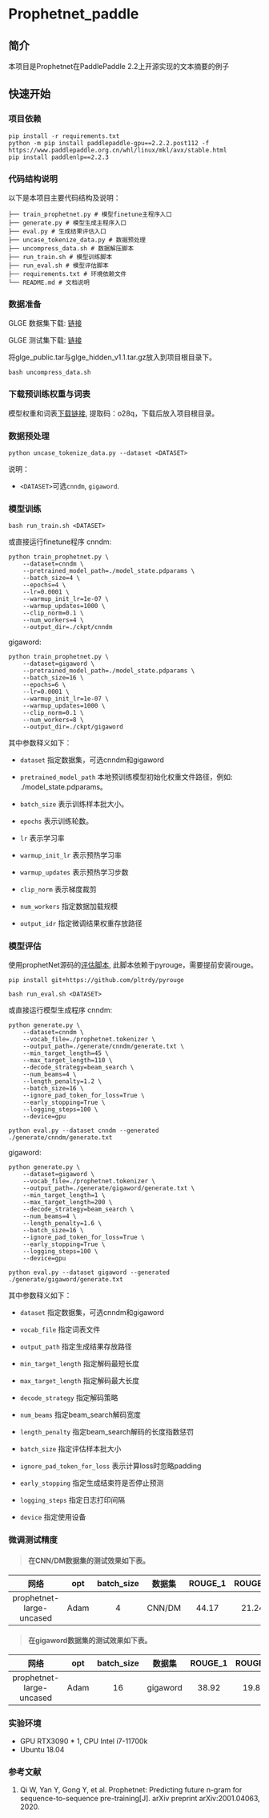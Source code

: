 # Prophetnet_paddle

## 简介

本项目是Prophetnet在PaddlePaddle 2.2上开源实现的文本摘要的例子

## 快速开始

### 项目依赖
```
pip install -r requirements.txt
python -m pip install paddlepaddle-gpu==2.2.2.post112 -f https://www.paddlepaddle.org.cn/whl/linux/mkl/avx/stable.html
pip install paddlenlp==2.2.3
```
### 代码结构说明

以下是本项目主要代码结构及说明：

```text
├── train_prophetnet.py # 模型finetune主程序入口
├── generate.py # 模型生成主程序入口
├── eval.py # 生成结果评估入口
├── uncase_tokenize_data.py # 数据预处理
├── uncompress_data.sh # 数据解压脚本
├── run_train.sh # 模型训练脚本
├── run_eval.sh # 模型评估脚本
├── requirements.txt # 环境依赖文件
└── README.md # 文档说明
```

### 数据准备
GLGE 数据集下载: [链接](https://drive.google.com/file/d/1F4zppa9Gqrh6iNyVsZJkxfbm5waalqEA/view)

GLGE 测试集下载: [链接](https://drive.google.com/file/d/11lDXIG87dChIfukq3x2Wx4r5_duCRm_J/view)

将glge_public.tar与glge_hidden_v1.1.tar.gz放入到项目根目录下。

```
bash uncompress_data.sh
```

### 下载预训练权重与词表
模型权重和词表[下载链接](https://pan.baidu.com/s/1FOnd01rNvDJoONYegacq1Q), 提取码：o28q，下载后放入项目根目录。

### 数据预处理
```
python uncase_tokenize_data.py --dataset <DATASET>
```

说明：

- `<DATASET>`可选`cnndm`, `gigaword`.

### 模型训练
```
bash run_train.sh <DATASET>
```
或直接运行finetune程序
cnndm:
```
python train_prophetnet.py \
    --dataset=cnndm \
    --pretrained_model_path=./model_state.pdparams \
    --batch_size=4 \
    --epochs=4 \
    --lr=0.0001 \
    --warmup_init_lr=1e-07 \
    --warmup_updates=1000 \
    --clip_norm=0.1 \
    --num_workers=4 \
    --output_dir=./ckpt/cnndm
```
gigaword:
```
python train_prophetnet.py \
    --dataset=gigaword \
    --pretrained_model_path=./model_state.pdparams \
    --batch_size=16 \
    --epochs=6 \
    --lr=0.0001 \
    --warmup_init_lr=1e-07 \
    --warmup_updates=1000 \
    --clip_norm=0.1 \
    --num_workers=8 \
    --output_dir=./ckpt/gigaword
```

其中参数释义如下：

- `dataset` 指定数据集，可选cnndm和gigaword

- `pretrained_model_path` 本地预训练模型初始化权重文件路径，例如: ./model_state.pdparams。

- `batch_size` 表示训练样本批大小。

- `epochs` 表示训练轮数。

- `lr` 表示学习率

- `warmup_init_lr` 表示预热学习率

- `warmup_updates` 表示预热学习步数

- `clip_norm` 表示梯度裁剪

- `num_workers` 指定数据加载规模

- `output_idr` 指定微调结果权重存放路径

### 模型评估
使用prophetNet源码的[评估脚本](https://pan.baidu.com/s/1FOnd01rNvDJoONYegacq1Q), 此脚本依赖于pyrouge，需要提前安装rouge。
```
pip install git+https://github.com/pltrdy/pyrouge
```
```
bash run_eval.sh <DATASET>
```
或直接运行模型生成程序
cnndm:
```
python generate.py \
    --dataset=cnndm \
    --vocab_file=./prophetnet.tokenizer \
    --output_path=./generate/cnndm/generate.txt \
    --min_target_length=45 \
    --max_target_length=110 \
    --decode_strategy=beam_search \
    --num_beams=4 \
    --length_penalty=1.2 \
    --batch_size=16 \
    --ignore_pad_token_for_loss=True \
    --early_stopping=True \
    --logging_steps=100 \
    --device=gpu
   
python eval.py --dataset cnndm --generated ./generate/cnndm/generate.txt
```
gigaword:
```
python generate.py \
    --dataset=gigaword \
    --vocab_file=./prophetnet.tokenizer \
    --output_path=./generate/gigaword/generate.txt \
    --min_target_length=1 \
    --max_target_length=200 \
    --decode_strategy=beam_search \
    --num_beams=4 \
    --length_penalty=1.6 \
    --batch_size=16 \
    --ignore_pad_token_for_loss=True \
    --early_stopping=True \
    --logging_steps=100 \
    --device=gpu
    
python eval.py --dataset gigaword --generated ./generate/gigaword/generate.txt
```

其中参数释义如下：

- `dataset` 指定数据集，可选cnndm和gigaword

- `vocab_file` 指定词表文件

- `output_path` 指定生成结果存放路径

- `min_target_length` 指定解码最短长度

- `max_target_length` 指定解码最大长度

- `decode_strategy` 指定解码策略

- `num_beams` 指定beam_search解码宽度

- `length_penalty` 指定beam_search解码的长度指数惩罚

- `batch_size` 指定评估样本批大小

- `ignore_pad_token_for_loss` 表示计算loss时忽略padding

- `early_stopping` 指定生成结束符是否停止预测

- `logging_steps` 指定日志打印间隔

- `device` 指定使用设备

### 微调测试精度
>#### 在CNN/DM数据集的测试效果如下表。

|网络 |opt|batch_size|数据集|ROUGE_1|ROUGE_2|ROUGE_L|
| :---: | :---: | :---: | :---: | :---: | :---: | :---: |
|prophetnet-large-uncased|Adam|4|CNN/DM|44.17|21.24|41.36|

>#### 在gigaword数据集的测试效果如下表。

|网络 |opt|batch_size|数据集|ROUGE_1|ROUGE_2|ROUGE_L|
| :---: | :---: | :---: | :---: | :---: | :---: | :---: |
|prophetnet-large-uncased|Adam|16|gigaword|38.92|19.81|36.06|


### 实验环境
- GPU RTX3090 * 1, CPU Intel i7-11700k
- Ubuntu 18.04

### 参考文献
1. Qi W, Yan Y, Gong Y, et al. Prophetnet: Predicting future n-gram for sequence-to-sequence pre-training[J]. arXiv preprint arXiv:2001.04063, 2020.